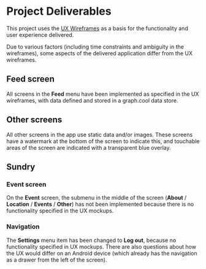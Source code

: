 # Project Deliverables

This project uses the [UX Wireframes](./docs/ux-wireframes/) as a basis for the functionality and user experience delivered.

Due to various factors (including time constraints and ambiguity in the wireframes), some aspects of the delivered application differ from the UX wireframes.

## Feed screen

All screens in the **Feed** menu have been implemented as specified in the UX wireframes, with data defined and stored in a graph.cool data store.

## Other screens

All other screens in the app use static data and/or images. These screens have a watermark at the bottom of the screen to indicate this, and touchable areas of the screen are indicated with a transparent blue overlay.

## Sundry

### Event screen

On the **Event** screen, the submenu in the middle of the screen (**About** / **Location** / **Events** / **Other**) has not been implemented because there is no functionality specified in the UX mockups.

### Navigation

The **Settings** menu item has been changed to **Log out**, because no functionality specified in UX mockups. There are also questions about how the UX would differ on an Android device (which already has the navigation as a drawer from the left of the screen).
